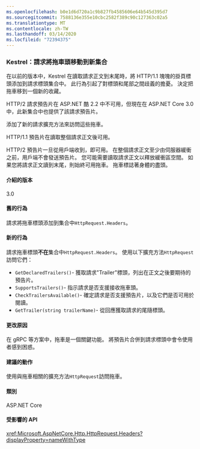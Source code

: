 ```yaml
---
ms.openlocfilehash: b0e1d6d720a1c9b827fb4585606e64b545d395d7
ms.sourcegitcommit: 7588136e355e10cbc2582f389c90c127363c02a5
ms.translationtype: MT
ms.contentlocale: zh-TW
ms.lasthandoff: 03/14/2020
ms.locfileid: "72394375"
---
```

### <a name="kestrel-request-trailer-headers-moved-to-new-collection"></a>Kestrel：請求將拖車頭移動到新集合

在以前的版本中，Kestrel 在讀取請求正文到末尾時，將 HTTP/1.1 塊塊的掛頁標頭添加到請求標頭集合中。 此行為引起了對標頭和尾部之間歧義的擔憂。 決定把拖車移到一個新的收藏。

HTTP/2 請求預告片在 ASP.NET 酷 2.2 中不可用，但現在在 ASP.NET Core 3.0 中，此新集合中也提供了該請求預告片。

添加了新的請求擴充方法來訪問這些拖車。

HTTP/1.1 預告片在讀取整個請求正文後可用。

HTTP/2 預告片一旦從用戶端收到，即可用。 在整個請求正文至少由伺服器緩衝之前，用戶端不會發送預告片。 您可能需要讀取請求正文以釋放緩衝區空間。 如果您將請求正文讀到末尾，則始終可用拖車。 拖車標誌著身體的盡頭。

#### <a name="version-introduced"></a>介紹的版本

3.0

#### <a name="old-behavior"></a>舊的行為

請求將拖車標頭添加到集合中`HttpRequest.Headers`。

#### <a name="new-behavior"></a>新的行為

請求拖車標頭**不在**集合中`HttpRequest.Headers`。 使用以下擴充方法`HttpRequest`訪問它們：

- `GetDeclaredTrailers()`- 獲取請求"Trailer"標頭，列出在正文之後要期待的預告片。
- `SupportsTrailers()`- 指示請求是否支援接收拖車頭。
- `CheckTrailersAvailable()`- 確定請求是否支援預告片，以及它們是否可用於閱讀。
- `GetTrailer(string trailerName)`- 從回應獲取請求的尾隨標頭。

#### <a name="reason-for-change"></a>更改原因

在 gRPC 等方案中，拖車是一個關鍵功能。 將預告片合併到請求標頭中會令使用者感到困惑。

#### <a name="recommended-action"></a>建議的動作

使用與拖車相關的擴充方法`HttpRequest`訪問拖車。

#### <a name="category"></a>類別

ASP.NET Core

#### <a name="affected-apis"></a>受影響的 API

<xref:Microsoft.AspNetCore.Http.HttpRequest.Headers?displayProperty=nameWithType>

<!--

#### Affected APIs

`P:Microsoft.AspNetCore.Http.HttpRequest.Headers`

-->
